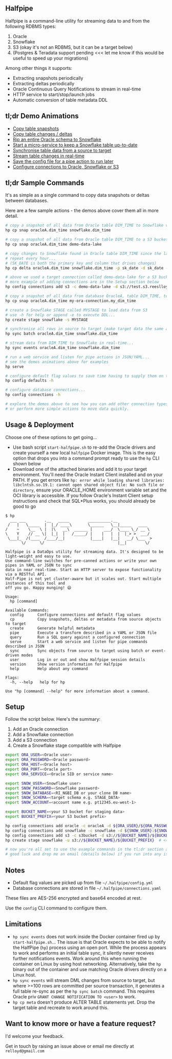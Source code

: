 ## Halfpipe

Halfpipe is a command-line utility for streaming 
data to and from the following RDBMS types:

1. Oracle
1. Snowflake
1. S3 (okay it's not an RDBMS, but it can be a target below)
1. (Postgres & Teradata support pending <<< let me know if this would be useful to speed up your migrations)

Among other things it supports:

* Extracting snapshots periodically
* Extracting deltas periodically 
* Oracle Continuous Query Notifications to stream in real-time
* HTTP service to start/stop/launch jobs
* Automatic conversion of table metadata DDL


## tl;dr Demo Animations

* [Copy table snapshots](./demo-svg/cp-snapshot/README.md)
* [Copy table changes / deltas](./demo-svg/cp-deltas/README.md)
* [Rip an entire Oracle schema to Snowflake](./demo-svg/cp-full-schema/README.md)
* [Start a micro-service to keep a Snowflake table up-to-date](./demo-svg/service/README.md)
* [Synchronise table data from a source to target](./demo-svg/sync-batch/README.md)
* [Stream table changes in real-time](./demo-svg/sync-events/README.md)
* [Save the config file for a pipe action to run later](./demo-svg/pipes/README.md)
* [Configure connections to Oracle, Snowflake or S3](./demo-svg/connections/README.md)


## tl;dr Sample Commands

It's as simple as a single command to copy data snapshots or deltas between databases. 

Here are a few sample actions - the demos above cover them all in more detail. 

```bash
# copy a snapshot of all data from Oracle table DIM_TIME to Snowflake via S3...
hp cp snap oracleA.dim_time snowflake.dim_time

# copy a snapshot of all data from Oracle table DIM_TIME to a S3 bucket connection...
hp cp snap oracleA.dim_time demo-data-lake

# copy changes to Snowflake found in Oracle table DIM_TIME since the last time we looked
# repeat every hour...
# (SK_DATE is both the primary key and column that drives changes)
hp cp delta oracleA.dim_time snowflake.dim_time -p sk_date -d sk_date -i 3600

# above we used a target connection called demo-data-lake for a S3 bucket - here's how to add it...
# more example of adding connections are in the Setup section below
hp config connections add s3 -c demo-data-lake -d s3://test.s3.reeslloyd.com

# copy a snapshot of all data from database OracleA, table DIM_TIME, to another Oracle database...
hp cp snap oracleA.dim_time my-ora-connection.my_dim_time

# create a Snowflake STAGE called MYSTAGE to load data from S3 
# use -h for help or append -e to execute DDL...
hp create stage snowflake -s MYSTAGE

# synchronise all rows in source to target (make target data the same as source)...
hp sync batch oracleA.dim_time snowflake.dim_time

# stream data from DIM_TIME to Snowflake in real-time... 
hp sync events oracleA.dim_time snowflake.dim_time

# run a web service and listen for pipe actions in JSON/YAML...
# see the demos animations above for examples
hp serve 

# configure default flag values to save time having to supply them on the CLI...
hp config defaults -h

# configure database connections...
hp config connections -h

# explore the demos above to see how you can add other connection types...
# or perform more simple actions to move data quickly.
```


## Usage & Deployment

Choose one of these options to get going...

* Use bash script `start-halfpipe.sh` to re-add the Oracle drivers and create yourself a new local `halfpipe` Docker image.  This is the easy option that drops you into a command prompt ready to use the `hp` CLI shown below
* Download one of the attached binaries and add it to your target environment.  You'll need the Oracle Instant Client installed and on your PATH.  If you get errors like `hp: error while loading shared libraries: libclntsh.so.19.1: cannot open shared object file: No such file or directory`, ensure your ORACLE_HOME environment variable set and the OCI library is accessible.  If you follow Oracle's Instant Client setup instructions and check that SQL*Plus works, you should already be good to go


```
$ hp
  ___ ___        .__   _____        __________.__
 /   |   \_____  |  |_/ ____\       \______   \__|_____   ____
/    ~    \__  \ |  |\   __\  ______ |     ___/  \____ \_/ __ \
\    Y    // __ \|  |_|  |   /_____/ |    |   |  |  |_> >  ___/
 \___|_  /(____  /____/__|           |____|   |__|   __/ \___  >
       \/      \/                                |__|        \/

Halfpipe is a DataOps utility for streaming data. It's designed to be light-weight and easy to use.
Use command-line switches for pre-canned actions or write your own pipes in YAML or JSON to sync
data in near real-time. Start an HTTP server to expose functionality via a RESTful API.
Half-Pipe is not yet cluster-aware but it scales out. Start multiple instances of this tool and
off you go. Happy munging! 😄

Usage:
  hp [command]

Available Commands:
  config      Configure connections and default flag values
  cp          Copy snapshots, deltas or metadata from source objects to target
  create      Generate helpful metadata
  pipe        Execute a transform described in a YAML or JSON file
  query       Run a SQL query against a configured connection
  serve       Start a web service and listen for pipe commands described in JSON
  sync        Sync objects from source to target using batch or event-driven modes
  user        Log in or out and show Halfpipe session details
  version     Show version information for Halfpipe
  help        Help about any command

Flags:
  -h, --help   help for hp

Use "hp [command] --help" for more information about a command.
```


## Setup

Follow the script below. Here's the summary:

1. Add an Oracle connection
1. Add a Snowflake connection
1. Add a S3 connection
1. Create a Snowflake stage compatible with Halfpipe

```bash
export ORA_USER=<Oracle user>
export ORA_PASSWORD=<Oracle password>
export ORA_HOST=<Oracle host>
export ORA_PORT=<Oracle port>
export ORA_SERVICE=<Oracle SID or service name>

export SNOW_USER=<Snowflake user>
export SNOW_PASSWORD=<Snowflake password>
export SNOW_DATABASE=<RI_NGBI_DB or your clone DB name>
export SNOW_SCHEMA=<target schema e.g. STAGE_DATA>
export SNOW_ACCOUNT=<account name e.g. pt12345.eu-west-1>

export BUCKET_NAME=<your S3 bucket for staging data>
export BUCKET_PREFIX=<your S3 bucket prefix>

hp config connections add oracle -c oracleA -d ${ORA_USER}/${ORA_PASSWORD}@//${ORA_HOME}:${ORA_PORT}/${ORA_SERVICE}
hp config connections add snowflake -c snowflake -d ${SNOW_USER}:${SNOW_PASSWORD}@${SNOW_ACCOUNT}/${SNOW_DATABASE}?schema=${SNOW_SCHEMA}
hp config connections add s3 -c s3bucket -d s3://${BUCKET_NAME}/${BUCKET_PREFIX}
hp create stage snowflake -u s3://${BUCKET_NAME}/${BUCKET_PREFIX}  # <<< review the DDL and re-execute with -e flag added

# now you're all set to use the example commands in the tl;dr section above... 
# good luck and drop me an email (details below) if you run into any issues. Happy munging! 😄  
```

## Notes

* Default flag values are picked up from file `~/.halfpipe/config.yml`
* Database connections are stored in file `~/.halfpipe/connections.yaml`

These files are AES-256 encrypted and base64 encoded at rest.

Use the `config` CLI command to configure them.


## Limitations

* `hp sync events` does not work inside the Docker container fired up by `start-halfpipe.sh`... 
The issue is that Oracle expects to be able to notify the HalfPipe (`hp`) process using an 
open port. While the process appears to work and performs an initial table sync, 
it silently never receives further notifications events. 
Work around this when running the container on Linux by using host networking.
Alternatively, take the `hp` binary out of the container and use matching Oracle drivers directly
on a Linux host. 
* `hp sync events` will stream DML changes from source to target, but where >=100 rows
are committed per source transaction, it generates a full table re-sync as per the `hp sync batch`
command. This requires Oracle priv `GRANT CHANGE NOTIFICATION TO <user>` to work.
* `hp cp meta` doesn't produce ALTER TABLE statements yet. Drop the target table and recreate to 
work around this.


## Want to know more or have a feature request?

I'd welcome your feedback. 

Get in touch by raising an issue above or email me directly at `relloyd@gmail.com`
